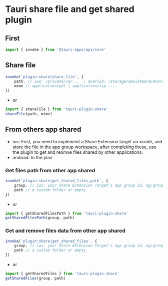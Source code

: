 # Tauri share file and get shared plugin

## First
```typescript
import { invoke } from '@tauri-apps/api/core'
```

## Share file
```typescript
invoke('plugin:share|share_file', {
	path, // ios: /private/var...  | android: /storage/emulated/0/Android...
	mime // application/pdf | application/zip ....
})
```
- or
```typescript
import { shareFile } from 'tauri-plugin-share'
shareFile(path, mime)
```

## From others app shared
- ios: First, you need to implement a Share Extension target on xcode, and store the file in the app group workspace, after completing these, use the plugin to get and reomve files shared by other applications.
- android: In the plan
### Get files path from other app shared 
```typescript
invoke('plugin:share|get_shared_files_path', {
	group, // ios: your Share Extension Target's app group id, eg:group.com.xxxx.xxx
	path // a custom folder or empty
})
```
- or
```typescript
import { getSharedFilesPath } from 'tauri-plugin-share'
getSharedFilesPath(group, path)
```

### Get and remove files data from other app shared 
```typescript
invoke('plugin:share|get_shared_files', {
	group, // ios: your Share Extension Target's app group id, eg:group.com.xxxx.xxx
	path // a custom folder or empty
})
```
- or
```typescript
import { getSharedFiles } from 'tauri-plugin-share'
getSharedFiles(group, path)
```